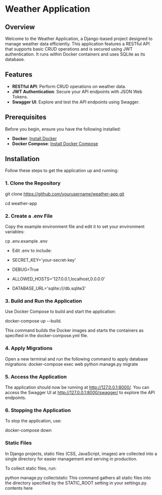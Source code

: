 # Weather Application

## Overview

Welcome to the Weather Application, a Django-based project designed to manage weather data efficiently. This application features a RESTful API that supports basic CRUD operations and is secured using JWT authentication. It runs within Docker containers and uses SQLite as its database.

## Features

- **RESTful API**: Perform CRUD operations on weather data.
- **JWT Authentication**: Secure your API endpoints with JSON Web Tokens.
- **Swagger UI**: Explore and test the API endpoints using Swagger.

## Prerequisites

Before you begin, ensure you have the following installed:

- **Docker**: [Install Docker](https://docs.docker.com/get-docker/)
- **Docker Compose**: [Install Docker Compose](https://docs.docker.com/compose/install/)

## Installation

Follow these steps to get the application up and running:

### 1. Clone the Repository


git clone https://github.com/yourusername/weather-app.git

cd weather-app

### 2. Create a .env File
Copy the example environment file and edit it to set your environment variables:

cp .env.example .env
* Edit .env to include:

* SECRET_KEY='your-secret-key'
* DEBUG=True
* ALLOWED_HOSTS='127.0.0.1,localhost,0.0.0.0'
* DATABASE_URL='sqlite:///db.sqlite3'

### 3. Build and Run the Application
Use Docker Compose to build and start the application:

docker-compose up --build.

This command builds the Docker images and starts the containers as specified in the docker-compose.yml file.

### 4. Apply Migrations
Open a new terminal and run the following command to apply database migrations:
docker-compose exec web python manage.py migrate

### 5. Access the Application
The application should now be running at http://127.0.0.1:8000/. You can access the Swagger UI at http://127.0.0.1:8000/swagger/ to explore the API endpoints.

### 6. Stopping the Application
To stop the application, use:

docker-compose down

### Static Files
In Django projects, static files (CSS, JavaScript, images) are collected into a single directory for easier management and serving in production.

To collect static files, run:

python manage.py collectstatic
This command gathers all static files into the directory specified by the STATIC_ROOT setting in your settings.py. contents here
